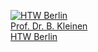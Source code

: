 <a href="{{site.baseurl}}"><img src="{{site.baseurl}}images/htw_logo_green.gif" alt="HTW Berlin" title="HTW Berlin"><br/>Prof. Dr. B. Kleinen<br/>HTW Berlin</a>
